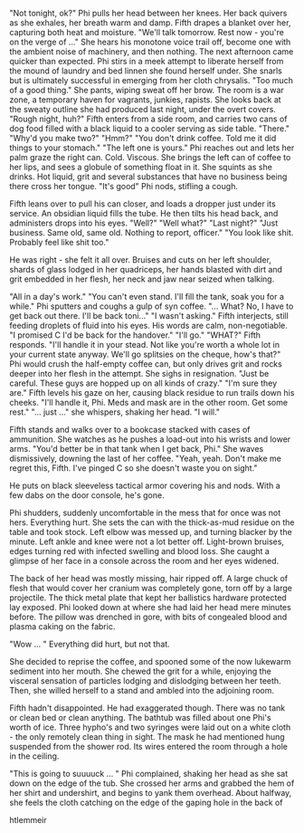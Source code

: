 "Not tonight, ok?" 
Phi pulls her head between her knees. Her back quivers as she exhales, her breath warm and damp. Fifth drapes a blanket over her, capturing both heat and moisture. 
"We'll talk tomorrow. Rest now - you're on the verge of ..."
She hears his monotone voice trail off, become one with the ambient noise of machinery, and then nothing. 
The next afternoon came quicker than expected. Phi stirs in a meek attempt to liberate herself from the mound of laundry and bed linnen she found herself under. She snarls but is ultimately successful in emerging from her cloth chrysalis. 
"Too much of a good thing." She pants, wiping sweat off her brow. The room is a war zone, a temporary haven for vagrants, junkies, rapists. She looks back at the sweaty outline she had produced last night, under the overt covers.
"Rough night, huh?" Fifth enters from a side room, and carries two cans of dog food filled with a black liquid to a cooler serving as side table. "There."
"Why'd you make two?"
"Hmm?"
"You don't drink coffee. Told me it did things to your stomach."
"The left one is yours."
Phi reaches out and lets her palm graze the right can. Cold. Viscous. She brings the left can of coffee to her lips, and sees a globule of something float in it. She squints as she drinks. Hot liquid, grit and several substances that have no business being there cross her tongue. 
"It's good" Phi nods, stifling a cough. 

Fifth leans over to pull his can closer, and loads a dropper just under its service. An obsidian liquid fills the tube. He then tilts his head back, and administers drops into his eyes. 
"Well?"
"Well what?"
"Last night?"
"Just business. Same old, same old. Nothing to report, officer."
"You look like shit. Probably feel like shit too."

He was right - she felt it all over. Bruises and cuts on her left shoulder, shards of glass lodged in her quadriceps, her hands blasted with dirt and grit embedded in her flesh, her neck and jaw near seized when talking. 

"All in a day's work."
"You can't even stand. I'll fill the tank, soak you for a while."
Phi sputters and coughs a gulp of syn coffee. "... What? No, I have to get back out there. I'll be back toni..."
"I wasn't asking." Fifth interjects, still feeding droplets of fluid into his eyes. His words are calm, non-negotiable. 
"I promised C I'd be back for the handover."
"I'll go."
"WHAT?"
Fifth responds. "I'll handle it in your stead. Not like you're worth a whole lot in your current state anyway. We'll go splitsies on the cheque, how's that?"
Phi would crush the half-empty coffee can, but only drives grit and rocks deeper into her flesh in the attempt. She sighs in resignation. 
"Just be careful. These guys are hopped up on all kinds of crazy."
"I'm sure they are."
Fifth levels his gaze on her, causing black residue to run trails down his cheeks. 
"I'll handle it, Phi. Meds and mask are in the other room. Get some rest."
"... just ..." she whispers, shaking her head. 
"I will." 

Fifth stands and walks over to a bookcase stacked with cases of ammunition. She watches as he pushes a load-out into his wrists and lower arms. 
"You'd better be in that tank when I get back, Phi."
She waves dismissively, downing the last of her coffee. "Yeah, yeah. Don't make me regret this, Fifth. I've pinged C so she doesn't waste you on sight."

He puts on black sleeveless tactical armor covering his and nods. With a few dabs on the door console, he's gone.

Phi shudders, suddenly uncomfortable in the mess that for once was not hers. Everything hurt. She sets the can with the thick-as-mud residue on the table and took stock. Left elbow was messed up, and turning blacker by the minute. Left ankle and knee were not a lot better off. Light-brown bruises, edges turning red with infected swelling and blood loss. She caught a glimpse of her face in a console across the room and her eyes widened. 

The back of her head was mostly missing, hair ripped off. A large chuck of flesh that would cover her cranium was completely gone, torn off by a large projectile. The thick metal plate that kept her ballistics hardware protected lay exposed. Phi looked down at where she had laid her head mere minutes before. The pillow was drenched in gore, with bits of congealed blood and plasma caking on the fabric. 

"Wow ... " Everything did hurt, but not that. 

She decided to reprise the coffee, and spooned some of the now lukewarm sediment into her mouth. She chewed the grit for a while, enjoying the visceral sensation of particles lodging and dislodging between her teeth. Then, she willed herself to a stand and ambled into the adjoining room. 

Fifth hadn't disappointed. He had exaggerated though. There was no tank or clean bed or clean anything. The bathtub was filled about one Phi's worth of ice. Three hypho's and two syringes were laid out on a white cloth - the only remotely clean thing in sight. The mask he had mentioned hung suspended from the shower rod. Its wires entered the room through a hole in the ceiling.

"This is going to suuuuck ... " Phi complained, shaking her head as she sat down on the edge of the tub. She crossed her arms and grabbed the hem of her shirt and undershirt, and begins to yank them overhead. About halfway, she feels the cloth catching on the edge of the gaping hole in the back of




htlemmeir